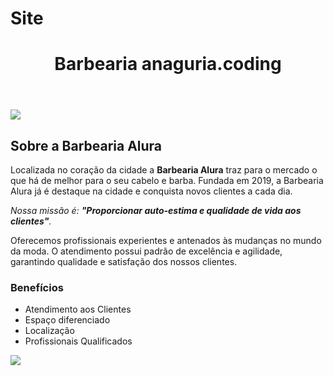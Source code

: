 

# Site



<!DOCTYPE html>
<html lang="pt-br">
	<head>
		<meta charset="UTF-8">
		

<link rel="stylesheet" href="style.css">
	</head>

<body>
		<header>
			<h1 class="titulo-principal">Barbearia anaguria.coding</h1>
		</header>
		<img width"![barbearia](https://github.com/anaguriaa/site/assets/105393642/f1eff353-adc9-441d-bc9c-e1db0417ab4c)
" src="![barbearia](https://github.com/anaguriaa/site/assets/105393642/52a75466-13da-40f0-b8e4-fcd42333d996)">
		<div class="principal">
			<h2 class="titulo-centralizado">Sobre a Barbearia Alura</h2>
	 
<p>Localizada no coração da cidade a <strong>Barbearia Alura</strong> traz para o mercado o que há de melhor para o seu cabelo e barba. Fundada em 2019, a Barbearia Alura já é destaque na cidade e conquista novos clientes a cada dia.</p>

<p id="missao"><em>Nossa missão é: <strong>"Proporcionar auto-estima e qualidade de vida aos clientes"</strong>.</em></p>

<p>Oferecemos profissionais experientes e antenados às mudanças no mundo da moda. O atendimento possui padrão de excelência e agilidade, garantindo qualidade e satisfação dos nossos clientes.</p>
		</div>

<div class="beneficios">
			<h3 class="titulo-centralizado">Benefícios</h3>

<ul>
				<li class="itens">Atendimento aos Clientes</li>
				<li class="itens">Espaço diferenciado</li>
				<li class="itens">Localização</li>
				<li class="itens">Profissionais Qualificados</li>
			</ul>

<img src="beneficios.jpg" class="imagembeneficios">
		</div>
	</body>
</html>

